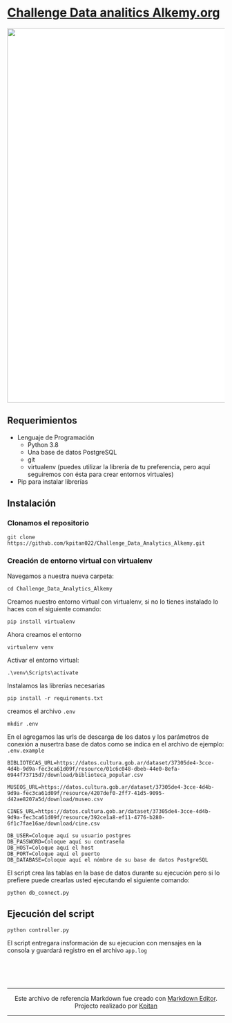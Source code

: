 # [Challenge Data analitics Alkemy.org](Challenge%20Data%20Analytics%20con%20Python.pdf)



<div markdown='1' align='center'>

 <img style="background: white; width: 90vw" src="https://www.alkemy.org/static/media/alkemy-logo.b806d51f.svg" alt="" />

</div>

## Requerimientos

- Lenguaje de Programación
  - Python 3.8
  - Una base de datos PostgreSQL
  - git
  - virtualenv (puedes utilizar la librería de tu preferencia, pero aquí seguiremos con ésta para crear entornos virtuales)
- Pip para instalar librerías

## Instalación

### Clonamos el repositorio

```shell
git clone https://github.com/kpitan022/Challenge_Data_Analytics_Alkemy.git
```

### Creación de entorno virtual con virtualenv

Navegamos a nuestra nueva carpeta:

```shell
cd Challenge_Data_Analytics_Alkemy
```

Creamos nuestro entorno virtual con virtualenv, si no lo tienes instalado lo haces con el siguiente comando:

```shell
pip install virtualenv
```

Ahora creamos el entorno


```shell
virtualenv venv
```

Activar el entorno virtual:

```shell
.\venv\Scripts\activate
```

Instalamos las librerías necesarias

```shell
pip install -r requirements.txt
```

creamos el archivo `.env`

```shell
mkdir .env
```

En el agregamos las urls de descarga de los datos y los parámetros de conexión a nusertra base de datos como se indica en el archivo de ejemplo: `.env.example`

```
BIBLIOTECAS_URL=https://datos.cultura.gob.ar/dataset/37305de4-3cce-4d4b-9d9a-fec3ca61d09f/resource/01c6c048-dbeb-44e0-8efa-6944f73715d7/download/biblioteca_popular.csv

MUSEOS_URL=https://datos.cultura.gob.ar/dataset/37305de4-3cce-4d4b-9d9a-fec3ca61d09f/resource/4207def0-2ff7-41d5-9095-d42ae8207a5d/download/museo.csv

CINES_URL=https://datos.cultura.gob.ar/dataset/37305de4-3cce-4d4b-9d9a-fec3ca61d09f/resource/392ce1a8-ef11-4776-b280-6f1c7fae16ae/download/cine.csv

DB_USER=Coloque aquí su usuario postgres
DB_PASSWORD=Coloque aquí su contraseña
DB_HOST=Coloque aquí el host
DB_PORT=Coloque aquí el puerto
DB_DATABASE=Coloque aquí el nómbre de su base de datos PostgreSQL
```

El script crea las tablas en la base de datos durante su ejecución pero si lo prefiere puede crearlas usted ejecutando el siguiente comando:

```shell
python db_connect.py
```

## Ejecución del script

```shell
python controller.py
```

El script entregara insformación de su ejecucion con mensajes en la consola y guardará registro en el archivo `app.log`

<br>
<br>
<br>

---

<div markdown='1' align='center'>

Este archivo de referencia Markdown fue creado con [Markdown Editor](https://markdown-editor-eosin.vercel.app/). Projecto realizado por [Kpitan](https://github.com/kpitan022)

</div>

---
